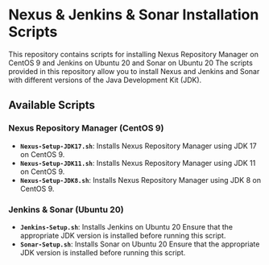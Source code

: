 # Nexus & Jenkins & Sonar Installation Scripts

This repository contains scripts for installing Nexus Repository Manager on CentOS 9 and Jenkins on Ubuntu 20 and Sonar on Ubuntu 20 The scripts provided in this repository allow you to install Nexus and Jenkins and Sonar with different versions of the Java Development Kit (JDK).

## Available Scripts

### Nexus Repository Manager (CentOS 9)

- **`Nexus-Setup-JDK17.sh`**: Installs Nexus Repository Manager using JDK 17 on CentOS 9.
- **`Nexus-Setup-JDK11.sh`**: Installs Nexus Repository Manager using JDK 11 on CentOS 9.
- **`Nexus-Setup-JDK8.sh`**: Installs Nexus Repository Manager using JDK 8 on CentOS 9.

### Jenkins & Sonar (Ubuntu 20)

- **`Jenkins-Setup.sh`**: Installs Jenkins on Ubuntu 20 Ensure that the appropriate JDK version is installed before running this script.
- **`Sonar-Setup.sh`**: Installs Sonar on Ubuntu 20 Ensure that the appropriate JDK version is installed before running this script.
